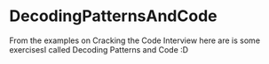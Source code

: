 # DecodingPatternsAndCode
From the examples on Cracking the Code Interview here are is some exercisesI called Decoding Patterns and Code :D
